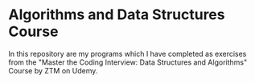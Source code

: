 # Algorithms and Data Structures Course

In this repository are my programs which I have completed as exercises from the "Master the Coding Interview: Data Structures and Algorithms" Course by ZTM on Udemy.
